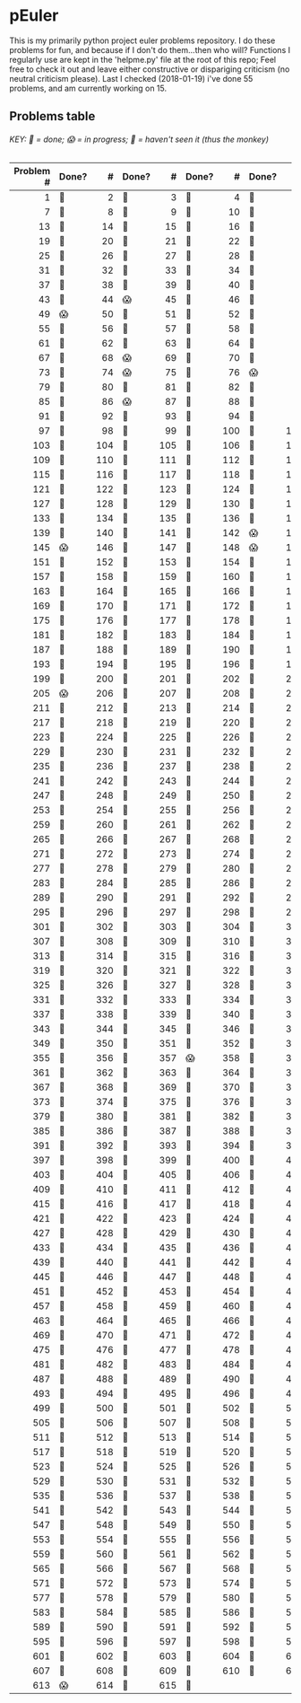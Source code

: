 # pEuler

This is my primarily python project euler problems repository.
I do these problems for fun, and because if I don't do them...then who will?
Functions I regularly use are kept in the 'helpme.py' file at the root of this repo;
Feel free to check it out and leave either constructive or dispariging criticism (no neutral criticism please).
Last I checked (2018-01-19) i've done 55 problems, and am currently working on 15.

## Problems table

###### KEY: :metal: = done; :scream: = in progress; :see_no_evil: = haven't seen it (thus the monkey)

| Problem # | Done? | # | Done? | # | Done? | # | Done? | # | Done? | # | Done? |
| ---:|:--- | ---:|:--- | ---:|:--- | ---:|:--- | ---:|:--- | ---:|:--- |
| 1 | :metal: | 2 | :metal: | 3 | :metal: | 4 | :metal: | 5 | :metal: | 6 | :metal: |
| 7 | :metal: | 8 | :metal: | 9 | :metal: | 10 | :metal: | 11 | :metal: | 12 | :metal: |
| 13 | :metal: | 14 | :metal: | 15 | :metal: | 16 | :metal: | 17 | :metal: | 18 | :metal: |
| 19 | :metal: | 20 | :metal: | 21 | :metal: | 22 | :metal: | 23 | :metal: | 24 | :metal: |
| 25 | :metal: | 26 | :metal: | 27 | :metal: | 28 | :metal: | 29 | :metal: | 30 | :metal: |
| 31 | :metal: | 32 | :metal: | 33 | :metal: | 34 | :metal: | 35 | :metal: | 36 | :metal: |
| 37 | :metal: | 38 | :metal: | 39 | :metal: | 40 | :metal: | 41 | :metal: | 42 | :metal: |
| 43 | :metal: | 44 | :scream: | 45 | :metal: | 46 | :see_no_evil: | 47 | :scream: | 48 | :metal: |
| 49 | :scream: | 50 | :metal: | 51 | :see_no_evil: | 52 | :see_no_evil: | 53 | :see_no_evil: | 54 | :see_no_evil: |
| 55 | :see_no_evil: | 56 | :metal: | 57 | :see_no_evil: | 58 | :see_no_evil: | 59 | :see_no_evil: | 60 | :see_no_evil: |
| 61 | :see_no_evil: | 62 | :see_no_evil: | 63 | :see_no_evil: | 64 | :see_no_evil: | 65 | :see_no_evil: | 66 | :see_no_evil: |
| 67 | :metal: | 68 | :scream: | 69 | :see_no_evil: | 70 | :see_no_evil: | 71 | :see_no_evil: | 72 | :see_no_evil: |
| 73 | :see_no_evil: | 74 | :scream: | 75 | :see_no_evil: | 76 | :scream: | 77 | :see_no_evil: | 78 | :see_no_evil: |
| 79 | :metal: | 80 | :see_no_evil: | 81 | :see_no_evil: | 82 | :see_no_evil: | 83 | :see_no_evil: | 84 | :see_no_evil: |
| 85 | :metal: | 86 | :scream: | 87 | :see_no_evil: | 88 | :see_no_evil: | 89 | :see_no_evil: | 90 | :see_no_evil: |
| 91 | :see_no_evil: | 92 | :metal: | 93 | :see_no_evil: | 94 | :see_no_evil: | 95 | :see_no_evil: | 96 | :see_no_evil: |
| 97 | :metal: | 98 | :see_no_evil: | 99 | :see_no_evil: | 100 | :see_no_evil: | 101 | :see_no_evil: | 102 | :metal: |
| 103 | :see_no_evil: | 104 | :see_no_evil: | 105 | :see_no_evil: | 106 | :see_no_evil: | 107 | :see_no_evil: | 108 | :see_no_evil: |
| 109 | :see_no_evil: | 110 | :see_no_evil: | 111 | :see_no_evil: | 112 | :metal: | 113 | :see_no_evil: | 114 | :see_no_evil: |
| 115 | :see_no_evil: | 116 | :see_no_evil: | 117 | :see_no_evil: | 118 | :see_no_evil: | 119 | :see_no_evil: | 120 | :see_no_evil: |
| 121 | :see_no_evil: | 122 | :see_no_evil: | 123 | :see_no_evil: | 124 | :see_no_evil: | 125 | :scream: | 126 | :see_no_evil: |
| 127 | :see_no_evil: | 128 | :see_no_evil: | 129 | :see_no_evil: | 130 | :see_no_evil: | 131 | :see_no_evil: | 132 | :see_no_evil: |
| 133 | :see_no_evil: | 134 | :see_no_evil: | 135 | :see_no_evil: | 136 | :see_no_evil: | 137 | :see_no_evil: | 138 | :see_no_evil: |
| 139 | :see_no_evil: | 140 | :see_no_evil: | 141 | :see_no_evil: | 142 | :scream: | 143 | :see_no_evil: | 144 | :see_no_evil: |
| 145 | :scream: | 146 | :see_no_evil: | 147 | :see_no_evil: | 148 | :scream: | 149 | :see_no_evil: | 150 | :see_no_evil: |
| 151 | :see_no_evil: | 152 | :see_no_evil: | 153 | :see_no_evil: | 154 | :see_no_evil: | 155 | :see_no_evil: | 156 | :see_no_evil: |
| 157 | :see_no_evil: | 158 | :see_no_evil: | 159 | :see_no_evil: | 160 | :see_no_evil: | 161 | :see_no_evil: | 162 | :see_no_evil: |
| 163 | :see_no_evil: | 164 | :see_no_evil: | 165 | :see_no_evil: | 166 | :see_no_evil: | 167 | :see_no_evil: | 168 | :see_no_evil: |
| 169 | :see_no_evil: | 170 | :see_no_evil: | 171 | :see_no_evil: | 172 | :see_no_evil: | 173 | :see_no_evil: | 174 | :see_no_evil: |
| 175 | :see_no_evil: | 176 | :see_no_evil: | 177 | :see_no_evil: | 178 | :see_no_evil: | 179 | :scream: | 180 | :see_no_evil: |
| 181 | :see_no_evil: | 182 | :see_no_evil: | 183 | :see_no_evil: | 184 | :see_no_evil: | 185 | :see_no_evil: | 186 | :see_no_evil: |
| 187 | :see_no_evil: | 188 | :see_no_evil: | 189 | :see_no_evil: | 190 | :see_no_evil: | 191 | :see_no_evil: | 192 | :see_no_evil: |
| 193 | :see_no_evil: | 194 | :see_no_evil: | 195 | :see_no_evil: | 196 | :see_no_evil: | 197 | :see_no_evil: | 198 | :see_no_evil: |
| 199 | :see_no_evil: | 200 | :see_no_evil: | 201 | :see_no_evil: | 202 | :see_no_evil: | 203 | :see_no_evil: | 204 | :see_no_evil: |
| 205 | :scream: | 206 | :metal: | 207 | :see_no_evil: | 208 | :see_no_evil: | 209 | :see_no_evil: | 210 | :see_no_evil: |
| 211 | :see_no_evil: | 212 | :see_no_evil: | 213 | :see_no_evil: | 214 | :see_no_evil: | 215 | :see_no_evil: | 216 | :see_no_evil: |
| 217 | :see_no_evil: | 218 | :see_no_evil: | 219 | :see_no_evil: | 220 | :see_no_evil: | 221 | :see_no_evil: | 222 | :see_no_evil: |
| 223 | :see_no_evil: | 224 | :see_no_evil: | 225 | :see_no_evil: | 226 | :see_no_evil: | 227 | :see_no_evil: | 228 | :see_no_evil: |
| 229 | :see_no_evil: | 230 | :see_no_evil: | 231 | :see_no_evil: | 232 | :see_no_evil: | 233 | :see_no_evil: | 234 | :see_no_evil: |
| 235 | :see_no_evil: | 236 | :see_no_evil: | 237 | :see_no_evil: | 238 | :see_no_evil: | 239 | :see_no_evil: | 240 | :see_no_evil: |
| 241 | :see_no_evil: | 242 | :see_no_evil: | 243 | :see_no_evil: | 244 | :see_no_evil: | 245 | :see_no_evil: | 246 | :see_no_evil: |
| 247 | :see_no_evil: | 248 | :see_no_evil: | 249 | :see_no_evil: | 250 | :see_no_evil: | 251 | :see_no_evil: | 252 | :see_no_evil: |
| 253 | :see_no_evil: | 254 | :see_no_evil: | 255 | :see_no_evil: | 256 | :see_no_evil: | 257 | :see_no_evil: | 258 | :see_no_evil: |
| 259 | :see_no_evil: | 260 | :see_no_evil: | 261 | :see_no_evil: | 262 | :see_no_evil: | 263 | :see_no_evil: | 264 | :see_no_evil: |
| 265 | :see_no_evil: | 266 | :see_no_evil: | 267 | :see_no_evil: | 268 | :see_no_evil: | 269 | :see_no_evil: | 270 | :see_no_evil: |
| 271 | :see_no_evil: | 272 | :see_no_evil: | 273 | :see_no_evil: | 274 | :see_no_evil: | 275 | :see_no_evil: | 276 | :see_no_evil: |
| 277 | :see_no_evil: | 278 | :see_no_evil: | 279 | :see_no_evil: | 280 | :see_no_evil: | 281 | :see_no_evil: | 282 | :see_no_evil: |
| 283 | :see_no_evil: | 284 | :see_no_evil: | 285 | :see_no_evil: | 286 | :see_no_evil: | 287 | :see_no_evil: | 288 | :see_no_evil: |
| 289 | :see_no_evil: | 290 | :see_no_evil: | 291 | :see_no_evil: | 292 | :see_no_evil: | 293 | :see_no_evil: | 294 | :see_no_evil: |
| 295 | :see_no_evil: | 296 | :see_no_evil: | 297 | :see_no_evil: | 298 | :see_no_evil: | 299 | :see_no_evil: | 300 | :see_no_evil: |
| 301 | :see_no_evil: | 302 | :see_no_evil: | 303 | :see_no_evil: | 304 | :see_no_evil: | 305 | :see_no_evil: | 306 | :see_no_evil: |
| 307 | :see_no_evil: | 308 | :see_no_evil: | 309 | :see_no_evil: | 310 | :see_no_evil: | 311 | :see_no_evil: | 312 | :see_no_evil: |
| 313 | :see_no_evil: | 314 | :see_no_evil: | 315 | :see_no_evil: | 316 | :see_no_evil: | 317 | :see_no_evil: | 318 | :see_no_evil: |
| 319 | :see_no_evil: | 320 | :see_no_evil: | 321 | :see_no_evil: | 322 | :see_no_evil: | 323 | :see_no_evil: | 324 | :see_no_evil: |
| 325 | :see_no_evil: | 326 | :see_no_evil: | 327 | :see_no_evil: | 328 | :see_no_evil: | 329 | :see_no_evil: | 330 | :see_no_evil: |
| 331 | :see_no_evil: | 332 | :see_no_evil: | 333 | :see_no_evil: | 334 | :see_no_evil: | 335 | :see_no_evil: | 336 | :see_no_evil: |
| 337 | :see_no_evil: | 338 | :see_no_evil: | 339 | :see_no_evil: | 340 | :see_no_evil: | 341 | :see_no_evil: | 342 | :see_no_evil: |
| 343 | :see_no_evil: | 344 | :see_no_evil: | 345 | :see_no_evil: | 346 | :see_no_evil: | 347 | :see_no_evil: | 348 | :see_no_evil: |
| 349 | :see_no_evil: | 350 | :see_no_evil: | 351 | :see_no_evil: | 352 | :see_no_evil: | 353 | :see_no_evil: | 354 | :see_no_evil: |
| 355 | :see_no_evil: | 356 | :see_no_evil: | 357 | :scream: | 358 | :see_no_evil: | 359 | :see_no_evil: | 360 | :see_no_evil: |
| 361 | :see_no_evil: | 362 | :see_no_evil: | 363 | :see_no_evil: | 364 | :see_no_evil: | 365 | :see_no_evil: | 366 | :see_no_evil: |
| 367 | :see_no_evil: | 368 | :see_no_evil: | 369 | :see_no_evil: | 370 | :see_no_evil: | 371 | :see_no_evil: | 372 | :see_no_evil: |
| 373 | :see_no_evil: | 374 | :see_no_evil: | 375 | :see_no_evil: | 376 | :see_no_evil: | 377 | :see_no_evil: | 378 | :see_no_evil: |
| 379 | :see_no_evil: | 380 | :see_no_evil: | 381 | :see_no_evil: | 382 | :see_no_evil: | 383 | :see_no_evil: | 384 | :see_no_evil: |
| 385 | :see_no_evil: | 386 | :see_no_evil: | 387 | :see_no_evil: | 388 | :see_no_evil: | 389 | :see_no_evil: | 390 | :see_no_evil: |
| 391 | :see_no_evil: | 392 | :see_no_evil: | 393 | :see_no_evil: | 394 | :see_no_evil: | 395 | :see_no_evil: | 396 | :see_no_evil: |
| 397 | :see_no_evil: | 398 | :see_no_evil: | 399 | :see_no_evil: | 400 | :see_no_evil: | 401 | :see_no_evil: | 402 | :see_no_evil: |
| 403 | :see_no_evil: | 404 | :see_no_evil: | 405 | :see_no_evil: | 406 | :see_no_evil: | 407 | :see_no_evil: | 408 | :see_no_evil: |
| 409 | :see_no_evil: | 410 | :see_no_evil: | 411 | :see_no_evil: | 412 | :see_no_evil: | 413 | :see_no_evil: | 414 | :see_no_evil: |
| 415 | :see_no_evil: | 416 | :see_no_evil: | 417 | :see_no_evil: | 418 | :see_no_evil: | 419 | :see_no_evil: | 420 | :see_no_evil: |
| 421 | :see_no_evil: | 422 | :see_no_evil: | 423 | :see_no_evil: | 424 | :see_no_evil: | 425 | :see_no_evil: | 426 | :see_no_evil: |
| 427 | :see_no_evil: | 428 | :see_no_evil: | 429 | :see_no_evil: | 430 | :see_no_evil: | 431 | :see_no_evil: | 432 | :see_no_evil: |
| 433 | :see_no_evil: | 434 | :see_no_evil: | 435 | :see_no_evil: | 436 | :see_no_evil: | 437 | :see_no_evil: | 438 | :see_no_evil: |
| 439 | :see_no_evil: | 440 | :see_no_evil: | 441 | :see_no_evil: | 442 | :see_no_evil: | 443 | :see_no_evil: | 444 | :see_no_evil: |
| 445 | :see_no_evil: | 446 | :see_no_evil: | 447 | :see_no_evil: | 448 | :see_no_evil: | 449 | :see_no_evil: | 450 | :see_no_evil: |
| 451 | :see_no_evil: | 452 | :see_no_evil: | 453 | :see_no_evil: | 454 | :see_no_evil: | 455 | :see_no_evil: | 456 | :see_no_evil: |
| 457 | :see_no_evil: | 458 | :see_no_evil: | 459 | :see_no_evil: | 460 | :see_no_evil: | 461 | :see_no_evil: | 462 | :see_no_evil: |
| 463 | :see_no_evil: | 464 | :see_no_evil: | 465 | :see_no_evil: | 466 | :see_no_evil: | 467 | :see_no_evil: | 468 | :see_no_evil: |
| 469 | :see_no_evil: | 470 | :see_no_evil: | 471 | :see_no_evil: | 472 | :see_no_evil: | 473 | :see_no_evil: | 474 | :see_no_evil: |
| 475 | :see_no_evil: | 476 | :see_no_evil: | 477 | :see_no_evil: | 478 | :see_no_evil: | 479 | :see_no_evil: | 480 | :see_no_evil: |
| 481 | :see_no_evil: | 482 | :see_no_evil: | 483 | :see_no_evil: | 484 | :see_no_evil: | 485 | :see_no_evil: | 486 | :see_no_evil: |
| 487 | :see_no_evil: | 488 | :see_no_evil: | 489 | :see_no_evil: | 490 | :see_no_evil: | 491 | :see_no_evil: | 492 | :see_no_evil: |
| 493 | :see_no_evil: | 494 | :see_no_evil: | 495 | :see_no_evil: | 496 | :see_no_evil: | 497 | :see_no_evil: | 498 | :see_no_evil: |
| 499 | :see_no_evil: | 500 | :see_no_evil: | 501 | :see_no_evil: | 502 | :see_no_evil: | 503 | :see_no_evil: | 504 | :see_no_evil: |
| 505 | :see_no_evil: | 506 | :see_no_evil: | 507 | :see_no_evil: | 508 | :see_no_evil: | 509 | :see_no_evil: | 510 | :see_no_evil: |
| 511 | :see_no_evil: | 512 | :see_no_evil: | 513 | :see_no_evil: | 514 | :see_no_evil: | 515 | :see_no_evil: | 516 | :see_no_evil: |
| 517 | :see_no_evil: | 518 | :see_no_evil: | 519 | :see_no_evil: | 520 | :see_no_evil: | 521 | :see_no_evil: | 522 | :see_no_evil: |
| 523 | :see_no_evil: | 524 | :see_no_evil: | 525 | :see_no_evil: | 526 | :see_no_evil: | 527 | :see_no_evil: | 528 | :see_no_evil: |
| 529 | :see_no_evil: | 530 | :see_no_evil: | 531 | :see_no_evil: | 532 | :see_no_evil: | 533 | :see_no_evil: | 534 | :see_no_evil: |
| 535 | :see_no_evil: | 536 | :see_no_evil: | 537 | :see_no_evil: | 538 | :see_no_evil: | 539 | :see_no_evil: | 540 | :see_no_evil: |
| 541 | :see_no_evil: | 542 | :see_no_evil: | 543 | :see_no_evil: | 544 | :see_no_evil: | 545 | :see_no_evil: | 546 | :see_no_evil: |
| 547 | :see_no_evil: | 548 | :see_no_evil: | 549 | :see_no_evil: | 550 | :see_no_evil: | 551 | :see_no_evil: | 552 | :see_no_evil: |
| 553 | :see_no_evil: | 554 | :see_no_evil: | 555 | :see_no_evil: | 556 | :see_no_evil: | 557 | :see_no_evil: | 558 | :see_no_evil: |
| 559 | :see_no_evil: | 560 | :see_no_evil: | 561 | :see_no_evil: | 562 | :see_no_evil: | 563 | :see_no_evil: | 564 | :see_no_evil: |
| 565 | :see_no_evil: | 566 | :see_no_evil: | 567 | :see_no_evil: | 568 | :see_no_evil: | 569 | :see_no_evil: | 570 | :see_no_evil: |
| 571 | :see_no_evil: | 572 | :see_no_evil: | 573 | :see_no_evil: | 574 | :see_no_evil: | 575 | :see_no_evil: | 576 | :see_no_evil: |
| 577 | :see_no_evil: | 578 | :see_no_evil: | 579 | :see_no_evil: | 580 | :see_no_evil: | 581 | :see_no_evil: | 582 | :see_no_evil: |
| 583 | :see_no_evil: | 584 | :see_no_evil: | 585 | :see_no_evil: | 586 | :see_no_evil: | 587 | :see_no_evil: | 588 | :see_no_evil: |
| 589 | :see_no_evil: | 590 | :see_no_evil: | 591 | :see_no_evil: | 592 | :see_no_evil: | 593 | :see_no_evil: | 594 | :see_no_evil: |
| 595 | :see_no_evil: | 596 | :see_no_evil: | 597 | :see_no_evil: | 598 | :see_no_evil: | 599 | :see_no_evil: | 600 | :see_no_evil: |
| 601 | :see_no_evil: | 602 | :see_no_evil: | 603 | :see_no_evil: | 604 | :see_no_evil: | 605 | :see_no_evil: | 606 | :see_no_evil: |
| 607 | :see_no_evil: | 608 | :see_no_evil: | 609 | :see_no_evil: | 610 | :see_no_evil: | 611 | :see_no_evil: | 612 | :see_no_evil: |
| 613 | :scream: | 614 | :see_no_evil: | 615 | :see_no_evil: |
